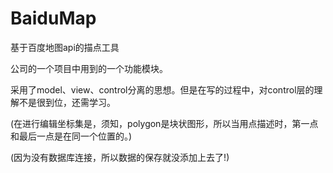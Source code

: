 BaiduMap
========

基于百度地图api的描点工具

公司的一个项目中用到的一个功能模块。

采用了model、view、control分离的思想。但是在写的过程中，对control层的理解不是很到位，还需学习。

(在进行编辑坐标集是，须知，polygon是块状图形，所以当用点描述时，第一点和最后一点是在同一个位置的。)

(因为没有数据库连接，所以数据的保存就没添加上去了!)


